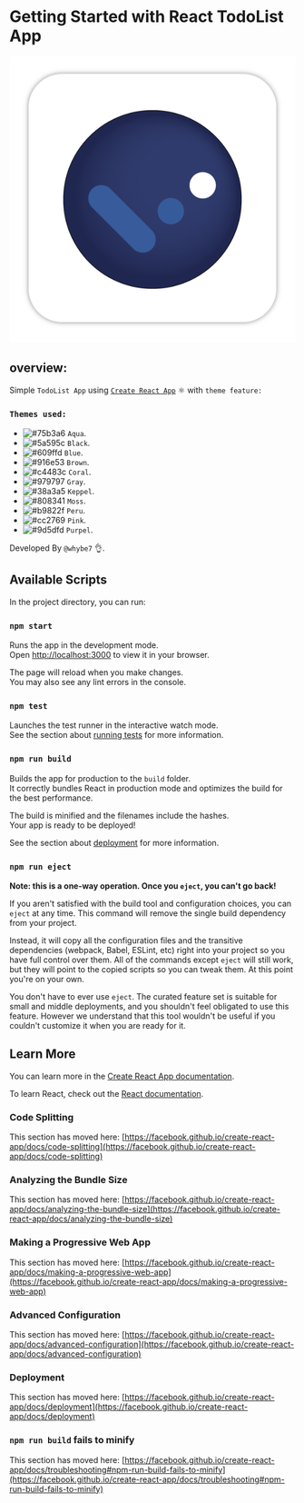 # Getting Started with React TodoList App

![TodoList Logo](Todolist-Logo.png)

## overview:

Simple `TodoList App` using [`Create React App`](https://github.com/facebook/create-react-app) ⚛️ with `theme feature:`

### `Themes used:`

- ![#75b3a6](https://www.iconsdb.com/icons/download/color/75b3a6/circle-16.png) `Aqua`.
- ![#5a595c](https://www.iconsdb.com/icons/download/color/5a595c/circle-16.png) `Black`.
- ![#609ffd](https://www.iconsdb.com/icons/download/color/609ffd/circle-16.png) `Blue`.
- ![#916e53](https://www.iconsdb.com/icons/download/color/916e53/circle-16.png) `Brown`.
- ![#c4483c](https://www.iconsdb.com/icons/download/color/c4483c/circle-16.png) `Coral`.
- ![#979797](https://www.iconsdb.com/icons/download/color/979797/circle-16.png) `Gray`.
- ![#38a3a5](https://www.iconsdb.com/icons/download/color/38a3a5/circle-16.png) `Keppel`.
- ![#808341](https://www.iconsdb.com/icons/download/color/808341/circle-16.png) `Moss`.
- ![#b9822f](https://www.iconsdb.com/icons/download/color/b9822f/circle-16.png) `Peru`.
- ![#cc2769](https://www.iconsdb.com/icons/download/color/cc2769/circle-16.png) `Pink`.
- ![#9d5dfd](https://www.iconsdb.com/icons/download/color/9d5dfd/circle-16.png) `Purpel`.

Developed By `@whybe7` 👌.

## Available Scripts

In the project directory, you can run:

### `npm start`

Runs the app in the development mode.\
Open [http://localhost:3000](http://localhost:3000) to view it in your browser.

The page will reload when you make changes.\
You may also see any lint errors in the console.

### `npm test`

Launches the test runner in the interactive watch mode.\
See the section about [running tests](https://facebook.github.io/create-react-app/docs/running-tests) for more information.

### `npm run build`

Builds the app for production to the `build` folder.\
It correctly bundles React in production mode and optimizes the build for the best performance.

The build is minified and the filenames include the hashes.\
Your app is ready to be deployed!

See the section about [deployment](https://facebook.github.io/create-react-app/docs/deployment) for more information.

### `npm run eject`

**Note: this is a one-way operation. Once you `eject`, you can't go back!**

If you aren't satisfied with the build tool and configuration choices, you can `eject` at any time. This command will remove the single build dependency from your project.

Instead, it will copy all the configuration files and the transitive dependencies (webpack, Babel, ESLint, etc) right into your project so you have full control over them. All of the commands except `eject` will still work, but they will point to the copied scripts so you can tweak them. At this point you're on your own.

You don't have to ever use `eject`. The curated feature set is suitable for small and middle deployments, and you shouldn't feel obligated to use this feature. However we understand that this tool wouldn't be useful if you couldn't customize it when you are ready for it.

## Learn More

You can learn more in the [Create React App documentation](https://facebook.github.io/create-react-app/docs/getting-started).

To learn React, check out the [React documentation](https://reactjs.org/).

### Code Splitting

This section has moved here: [https://facebook.github.io/create-react-app/docs/code-splitting](https://facebook.github.io/create-react-app/docs/code-splitting)

### Analyzing the Bundle Size

This section has moved here: [https://facebook.github.io/create-react-app/docs/analyzing-the-bundle-size](https://facebook.github.io/create-react-app/docs/analyzing-the-bundle-size)

### Making a Progressive Web App

This section has moved here: [https://facebook.github.io/create-react-app/docs/making-a-progressive-web-app](https://facebook.github.io/create-react-app/docs/making-a-progressive-web-app)

### Advanced Configuration

This section has moved here: [https://facebook.github.io/create-react-app/docs/advanced-configuration](https://facebook.github.io/create-react-app/docs/advanced-configuration)

### Deployment

This section has moved here: [https://facebook.github.io/create-react-app/docs/deployment](https://facebook.github.io/create-react-app/docs/deployment)

### `npm run build` fails to minify

This section has moved here: [https://facebook.github.io/create-react-app/docs/troubleshooting#npm-run-build-fails-to-minify](https://facebook.github.io/create-react-app/docs/troubleshooting#npm-run-build-fails-to-minify)
